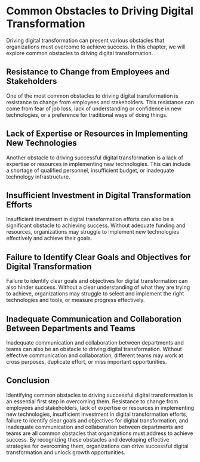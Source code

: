 Common Obstacles to Driving Digital Transformation
======================================================================================================================

Driving digital transformation can present various obstacles that organizations must overcome to achieve success. In this chapter, we will explore common obstacles to driving digital transformation.

Resistance to Change from Employees and Stakeholders
----------------------------------------------------

One of the most common obstacles to driving digital transformation is resistance to change from employees and stakeholders. This resistance can come from fear of job loss, lack of understanding or confidence in new technologies, or a preference for traditional ways of doing things.

Lack of Expertise or Resources in Implementing New Technologies
---------------------------------------------------------------

Another obstacle to driving successful digital transformation is a lack of expertise or resources in implementing new technologies. This can include a shortage of qualified personnel, insufficient budget, or inadequate technology infrastructure.

Insufficient Investment in Digital Transformation Efforts
---------------------------------------------------------

Insufficient investment in digital transformation efforts can also be a significant obstacle to achieving success. Without adequate funding and resources, organizations may struggle to implement new technologies effectively and achieve their goals.

Failure to Identify Clear Goals and Objectives for Digital Transformation
-------------------------------------------------------------------------

Failure to identify clear goals and objectives for digital transformation can also hinder success. Without a clear understanding of what they are trying to achieve, organizations may struggle to select and implement the right technologies and tools, or measure progress effectively.

Inadequate Communication and Collaboration Between Departments and Teams
------------------------------------------------------------------------

Inadequate communication and collaboration between departments and teams can also be an obstacle to driving digital transformation. Without effective communication and collaboration, different teams may work at cross purposes, duplicate effort, or miss important opportunities.

Conclusion
----------

Identifying common obstacles to driving successful digital transformation is an essential first step in overcoming them. Resistance to change from employees and stakeholders, lack of expertise or resources in implementing new technologies, insufficient investment in digital transformation efforts, failure to identify clear goals and objectives for digital transformation, and inadequate communication and collaboration between departments and teams are all common obstacles that organizations must address to achieve success. By recognizing these obstacles and developing effective strategies for overcoming them, organizations can drive successful digital transformation and unlock growth opportunities.
